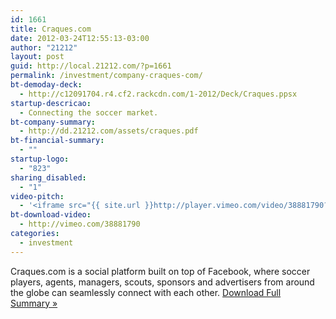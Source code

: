 ```yaml
---
id: 1661
title: Craques.com
date: 2012-03-24T12:55:13-03:00
author: "21212"
layout: post
guid: http://local.21212.com/?p=1661
permalink: /investment/company-craques-com/
bt-demoday-deck:
  - http://c12091704.r4.cf2.rackcdn.com/1-2012/Deck/Craques.ppsx
startup-descricao:
  - Connecting the soccer market.
bt-company-summary:
  - http://dd.21212.com/assets/craques.pdf
bt-financial-summary:
  - ""
startup-logo:
  - "823"
sharing_disabled:
  - "1"
video-pitch:
  - '<iframe src="{{ site.url }}http://player.vimeo.com/video/38881790?title=0&byline=0&portrait=0" width="620" height="349" frameborder="0" webkitAllowFullScreen mozallowfullscreen allowFullScreen></iframe>'
bt-download-video:
  - http://vimeo.com/38881790
categories:
  - investment
---
```

Craques.com is a social platform built on top of Facebook, where soccer players, agents, managers, scouts, sponsors and advertisers from around the globe can seamlessly connect with each other. <a href="http://dd.21212.com/assets/craques.pdf" target="_blank">Download Full Summary</a><a href="http://dd.21212.com/assets/craques.pdf" target="_blank"> </a><a href="http://dd.21212.com/assets/ainda_tem.pdf" target="_blank">»</a>